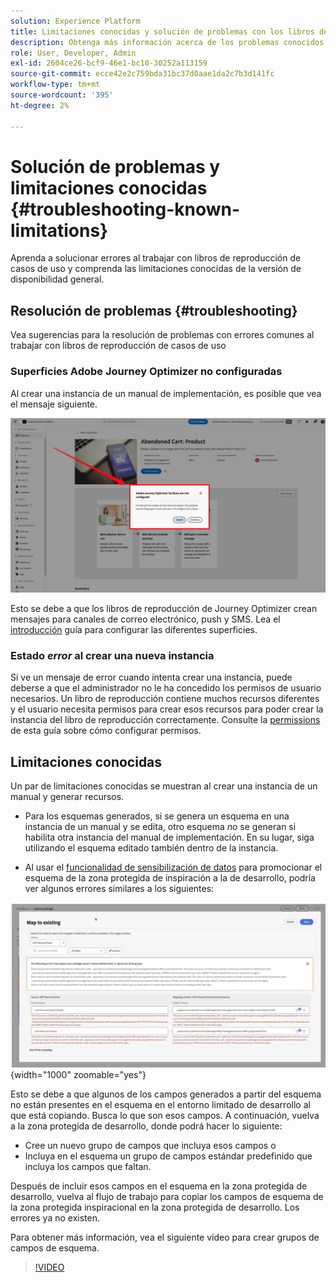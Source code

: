 ```yaml
---
solution: Experience Platform
title: Limitaciones conocidas y solución de problemas con los libros de reproducción
description: Obtenga más información acerca de los problemas conocidos y los problemas comunes con los libros de reproducción y cómo solucionarlos
role: User, Developer, Admin
exl-id: 2604ce26-bcf9-46e1-bc10-30252a113159
source-git-commit: ecce42e2c759bda31bc37d0aae1da2c7b3d141fc
workflow-type: tm+mt
source-wordcount: '395'
ht-degree: 2%

---
```



# Solución de problemas y limitaciones conocidas {#troubleshooting-known-limitations}

Aprenda a solucionar errores al trabajar con libros de reproducción de casos de uso y comprenda las limitaciones conocidas de la versión de disponibilidad general.

## Resolución de problemas {#troubleshooting}

Vea sugerencias para la resolución de problemas con errores comunes al trabajar con libros de reproducción de casos de uso

### Superficies Adobe Journey Optimizer no configuradas

Al crear una instancia de un manual de implementación, es posible que vea el mensaje siguiente.

![Resolución de problemas](/help/use-case-playbooks/assets/playbooks/troubleshooting/troubleshooting-ajo.png)

Esto se debe a que los libros de reproducción de Journey Optimizer crean mensajes para canales de correo electrónico, push y SMS. Lea el [introducción](/help/use-case-playbooks/playbooks/get-started.md#configure-sandbox-and-channel-surfaces-in-journey-optimizer) guía para configurar las diferentes superficies.

### Estado *error* al crear una nueva instancia

Si ve un mensaje de error cuando intenta crear una instancia, puede deberse a que el administrador no le ha concedido los permisos de usuario necesarios. Un libro de reproducción contiene muchos recursos diferentes y el usuario necesita permisos para crear esos recursos para poder crear la instancia del libro de reproducción correctamente. Consulte la [permissions](/help/use-case-playbooks/playbooks/get-started.md#grant-your-team-the-required-access-permissions) de esta guía sobre cómo configurar permisos.

## Limitaciones conocidas

Un par de limitaciones conocidas se muestran al crear una instancia de un manual y generar recursos.

* Para los esquemas generados, si se genera un esquema en una instancia de un manual y se edita, otro esquema *no* se generan si habilita otra instancia del manual de implementación. En su lugar, siga utilizando el esquema editado también dentro de la instancia.

* Al usar el [funcionalidad de sensibilización de datos](/help/use-case-playbooks/playbooks/data-awareness.md) para promocionar el esquema de la zona protegida de inspiración a la de desarrollo, podría ver algunos errores similares a los siguientes:

![Errores mostrados en el flujo de trabajo de asignación de esquemas.](/help/use-case-playbooks/assets/playbooks/troubleshooting/schema-errors.png){width="1000" zoomable="yes"}

Esto se debe a que algunos de los campos generados a partir del esquema no están presentes en el esquema en el entorno limitado de desarrollo al que está copiando. Busca lo que son esos campos. A continuación, vuelva a la zona protegida de desarrollo, donde podrá hacer lo siguiente:

* Cree un nuevo grupo de campos que incluya esos campos o
* Incluya en el esquema un grupo de campos estándar predefinido que incluya los campos que faltan.

Después de incluir esos campos en el esquema en la zona protegida de desarrollo, vuelva al flujo de trabajo para copiar los campos de esquema de la zona protegida inspiracional en la zona protegida de desarrollo. Los errores ya no existen.

Para obtener más información, vea el siguiente vídeo para crear grupos de campos de esquema.

>[!VIDEO](https://video.tv.adobe.com/v/27013/?learn=on)
